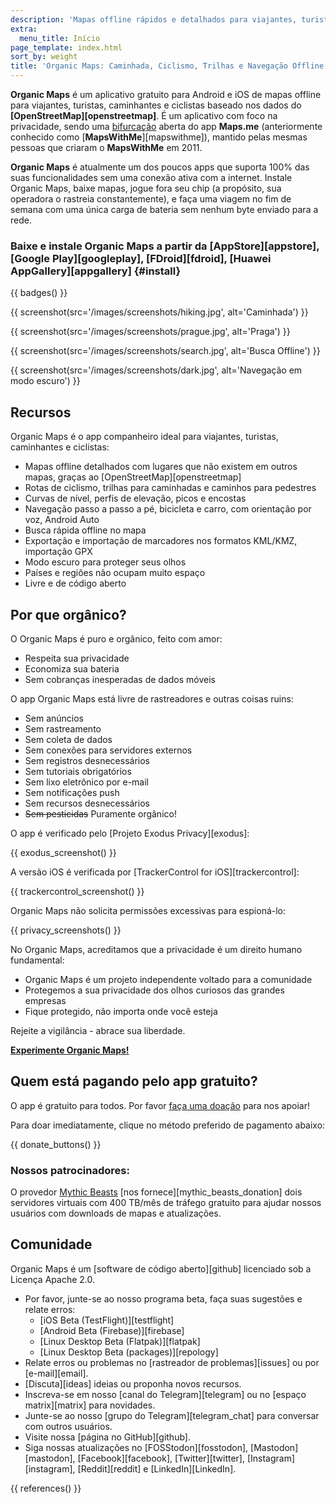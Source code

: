 ```yaml
---
description: 'Mapas offline rápidos e detalhados para viajantes, turistas, motoristas, caminhantes e ciclistas criados pelos fundadores do app MapsWithMe (Maps.Me).'
extra:
  menu_title: Início
page_template: index.html
sort_by: weight
title: 'Organic Maps: Caminhada, Ciclismo, Trilhas e Navegação Offline'
---
```


**Organic Maps** é um aplicativo gratuito para Android e iOS de mapas offline para viajantes, turistas, caminhantes e ciclistas baseado nos dados do **[OpenStreetMap][openstreetmap]**. É um aplicativo com foco na privacidade, sendo uma [bifurcação][fork] aberta do app **Maps.me** (anteriormente conhecido como [**MapsWithMe**][mapswithme]), mantido pelas mesmas pessoas que criaram o **MapsWithMe** em 2011.

**Organic Maps** é atualmente um dos poucos apps que suporta 100% das suas funcionalidades sem uma conexão ativa com a internet. Instale Organic Maps, baixe mapas, jogue fora seu chip (a propósito, sua operadora o rastreia constantemente), e faça uma viagem no fim de semana com uma única carga de bateria sem nenhum byte enviado para a rede.

### Baixe e instale Organic Maps a partir da [AppStore][appstore], [Google Play][googleplay], [FDroid][fdroid], [Huawei AppGallery][appgallery] {#install}

{{ badges() }}

{{ screenshot(src='/images/screenshots/hiking.jpg', alt='Caminhada') }}

{{ screenshot(src='/images/screenshots/prague.jpg', alt='Praga') }}

{{ screenshot(src='/images/screenshots/search.jpg', alt='Busca Offline') }}

{{ screenshot(src='/images/screenshots/dark.jpg', alt='Navegação em modo
escuro') }}

## Recursos

Organic Maps é o app companheiro ideal para viajantes, turistas, caminhantes
e ciclistas:

- Mapas offline detalhados com lugares que não existem em outros mapas,
  graças ao [OpenStreetMap][openstreetmap]
- Rotas de ciclismo, trilhas para caminhadas e caminhos para pedestres
- Curvas de nível, perfis de elevação, picos e encostas
- Navegação passo a passo a pé, bicicleta e carro, com orientação por voz, Android Auto
- Busca rápida offline no mapa
- Exportação e importação de marcadores nos formatos KML/KMZ, importação GPX
- Modo escuro para proteger seus olhos
- Países e regiões não ocupam muito espaço
- Livre e de código aberto

## Por que orgânico?

O Organic Maps é puro e orgânico, feito com amor:

- Respeita sua privacidade
- Economiza sua bateria
- Sem cobranças inesperadas de dados móveis

O app Organic Maps está livre de rastreadores e outras coisas ruins:

- Sem anúncios
- Sem rastreamento
- Sem coleta de dados
- Sem conexões para servidores externos
- Sem registros desnecessários
- Sem tutoriais obrigatórios
- Sem lixo eletrônico por e-mail
- Sem notificações push
- Sem recursos desnecessários
- ~~Sem pesticidas~~ Puramente orgânico!

O app é verificado pelo [Projeto Exodus Privacy][exodus]:

{{ exodus_screenshot() }}

A versão iOS é verificada por [TrackerControl for iOS][trackercontrol]:

{{ trackercontrol_screenshot() }}

Organic Maps não solicita permissões excessivas para espioná-lo:

{{ privacy_screenshots() }}

No Organic Maps, acreditamos que a privacidade é um direito humano
fundamental:

- Organic Maps é um projeto independente voltado para a comunidade
- Protegemos a sua privacidade dos olhos curiosos das grandes empresas
- Fique protegido, não importa onde você esteja

Rejeite a vigilância - abrace sua liberdade.

**[Experimente Organic Maps!](#install)**

## Quem está pagando pelo app gratuito?

O app é gratuito para todos. Por favor [faça uma
doação](@/donate/index.pt-BR.md) para nos apoiar!

Para doar imediatamente, clique no método preferido de pagamento abaixo:

{{ donate_buttons() }}

### Nossos patrocinadores:

O provedor [Mythic Beasts](https://www.mythic-beasts.com/) [nos
fornece][mythic_beasts_donation] dois servidores virtuais com 400 TB/mês de
tráfego gratuito para ajudar nossos usuários com downloads de mapas e
atualizações.

## Comunidade

Organic Maps é um [software de código aberto][github] licenciado sob a
Licença Apache 2.0.

- Por favor, junte-se ao nosso programa beta, faça suas sugestões e relate
  erros:
  * [iOS Beta (TestFlight)][testflight]
  * [Android Beta (Firebase)][firebase]
  * [Linux Desktop Beta (Flatpak)][flatpak]
  * [Linux Desktop Beta (packages)][repology]
- Relate erros ou problemas no [rastreador de problemas][issues] ou por
  [e-mail][email].
- [Discuta][ideas] ideias ou proponha novos recursos.
- Inscreva-se em nosso [canal do Telegram][telegram] ou no [espaço
  matrix][matrix] para novidades.
- Junte-se ao nosso [grupo do Telegram][telegram_chat] para conversar com
  outros usuários.
- Visite nossa [página no GitHub][github].
- Siga nossas atualizações no [FOSStodon][fosstodon], [Mastodon][mastodon],
  [Facebook][facebook], [Twitter][twitter], [Instagram][instagram],
  [Reddit][reddit] e [LinkedIn][LinkedIn].

[fork]: https://pt.wikipedia.org/wiki/Bifurcação_(desenvolvimento_de_software)

{{ references() }}

